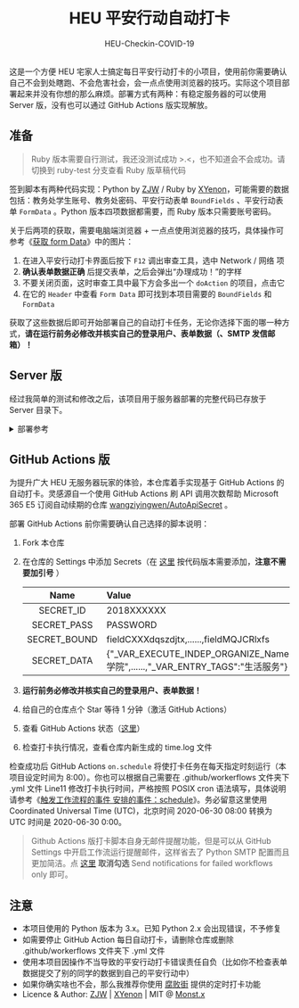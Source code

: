 <h1 align="center">HEU 平安行动自动打卡</h1>

<div align="center">HEU-Checkin-COVID-19</div></br>


这是一个方便 HEU 宅家人士搞定每日平安行动打卡的小项目，使用前你需要确认自己不会到处瞎跑、不会危害社会，会一点点使用浏览器的技巧。实际这个项目部署起来并没有你想的那么麻烦。部署方式有两种：有稳定服务器的可以使用 Server 版，没有也可以通过 GitHub Actions 版实现解放。

## 准备

> Ruby 版本需要自行测试，我还没测试成功 >.<，也不知道会不会成功。请切换到 ruby-test 分支查看 Ruby 版草稿代码

签到脚本有两种代码实现：Python by [ZJW](https://zjw1.top/2020/03/10/auto_checkin_during_covid19_and_cas_sso_learning/) / Ruby by [XYenon](https://gist.github.com/XYenon/79317d63e7f769e5bdff5b595d709b65)，可能需要的数据包括：教务处学生账号、教务处密码、平安行动表单 `BoundFields` 、平安行动表单 `FormData` 。Python 版本四项数据都需要，而 Ruby 版本只需要账号密码。

关于后两项的获取，需要电脑端浏览器 + 一点点使用浏览器的技巧，具体操作可参考《[获取 form Data](https://monsterx.cn/tech/Auto-Checkin-COVID19.html#toc_1)》中的图片：

1. 在进入平安行动打卡界面后按下 `F12` 调出审查工具，选中 Network / 网络 项
2. **确认表单数据正确** 后提交表单，之后会弹出“办理成功！”的字样
3. 不要关闭页面，这时审查工具中最下方会多出一个 `doAction` 的项目，点击它
4. 在它的 `Header` 中查看 `Form Data` 即可找到本项目需要的 `BoundFields` 和 `FormData`

获取了这些数据后即可开始部署自己的自动打卡任务，无论你选择下面的哪一种方式，**请在运行前务必修改并核实自己的登录用户、表单数据（、SMTP 发信邮箱）！**

## Server 版

经过我简单的测试和修改之后，该项目用于服务器部署的完整代码已存放于 Server 目录下。

<details><summary>部署参考</summary><br>

使用前确保使用 `pip install` 安装了 `lxml` `requests` 库。

1. 按照自己需要修改文件内容
   
   - Server/checkin.py 修改 Line35-36 Line110 Line113 Line156-163 为自己的登录用户、表单数据、SMTP 发信邮箱
   - Server/checkin.sh 修改其中的路径为实际路径，它用于 Linux 服务器设置定时任务，仅供参考
   - Server/checkin.log 若使用 checkin.sh 则该文件将记录打卡日志，无需修改

2. SMTP 发信邮箱设置并不是必须的，仅用于服务器打卡完成后发送邮件提醒
   
   如果不需要这个功能，删除 Server/checkin.py Line152-176 即可

3. 安装 pip 依赖项 `lxml` `requests`
   
   命令行执行 `python -m pip install lxml requests`

4. **运行前务必修改并核实自己的登录用户、表单数据、SMTP 发信邮箱！**
5. 配置打卡定时任务
   
   这个版本通过服务器或本地主机的定时任务实现自动打卡。请参考《[定时任务](https://monsterx.cn/tech/Auto-Checkin-COVID19.html#toc_7)》自行设置定时任务

</details>

## GitHub Actions 版

为提升广大 HEU 无服务器玩家的体验，本仓库着手实现基于 GitHub Actions 的自动打卡。灵感源自一个使用 GitHub Actions 刷 API 调用次数帮助 Microsoft 365 E5 订阅自动续期的仓库 [wangziyingwen/AutoApiSecret](https://github.com/wangziyingwen/AutoApiSecret) 。

部署 GitHub Actions 前你需要确认自己选择的脚本说明：

1. Fork 本仓库
2. 在仓库的 Settings 中添加 Secrets（在 [这里](https://github.com/monsterxcn/HEU-Checkin-COVID-19/settings/secrets) 按代码版本需要添加，**注意不需要加引号** ）
   
   | Name | Value | Version |
   |:----:|:------|:-------:|
   | SECRET_ID | 2018XXXXXX | py rb |
   | SECRET_PASS | PASSWORD | py rb |
   | SECRET_BOUND | fieldCXXXdqszdjtx,......,fieldMQJCRlxfs | py |
   | SECRET_DATA | {"_VAR_EXECUTE_INDEP_ORGANIZE_Name":"XXX学院",......,"_VAR_ENTRY_TAGS":"生活服务"} | py |

3. **运行前务必修改并核实自己的登录用户、表单数据！**
4. 给自己的仓库点个 Star 等待 1 分钟（激活 GitHub Actions）
5. 查看 GitHub Actions 状态（[这里](https://github.com/monsterxcn/HEU-Checkin-COVID-19/actions)）
6. 检查打卡执行情况，查看仓库内新生成的 time.log 文件

检查成功后 GitHub Actions `on.schedule` 将使打卡任务在每天指定时刻运行（本项目设定时间为 8:00）。你也可以根据自己需要在 .github/workerflows 文件夹下 .yml 文件 Line11 修改打卡执行时间，严格按照 POSIX cron 语法填写，具体说明请参考《[触发工作流程的事件 安排的事件：schedule](https://docs.github.com/cn/actions/reference/events-that-trigger-workflows#)》。务必留意这里使用 Coordinated Universal Time (UTC)，北京时间 2020-06-30 08:00 转换为 UTC 时间是 2020-06-30 0:00。

> Github Actions 版打卡脚本自身无邮件提醒功能，但是可以从 GitHub Settings 中开启工作流运行提醒邮件，这样省去了 Python SMTP 配置而且更加简洁。点 [这里](https://github.com/settings/notifications) **取消勾选** Send notifications for failed workflows only 即可。

## 注意

 - 本项目使用的 Python 版本为 3.x。已知 Python 2.x 会出现错误，不予修复
 - 如需要停止 GitHub Action 每日自动打卡，请删除仓库或删除 .github/workerflows 文件夹下 .yml 文件
 - 使用本项目因操作不当导致的平安行动打卡错误责任自负（比如你不检查表单数据提交了别的同学的数据到自己的平安行动中）
 - 如果你确实啥也不会，那么我推荐你使用 [腐败街](https://www.fubaijie.cn) 提供的定时打卡功能
 - Licence & Author: [ZJW](https://zjw1.top) | [XYenon](https://xyenon.bid) | MIT @ [Monst.x](https://monsterx.cn)